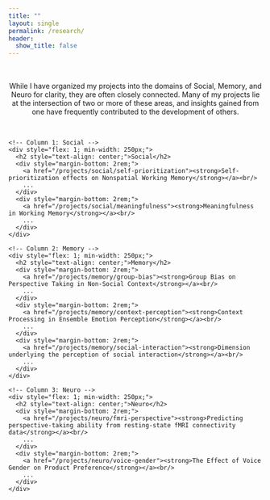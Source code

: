 ```yaml
---
title: ""
layout: single
permalink: /research/
header:
  show_title: false
---
```


<div style="margin-top: 3rem;">

  <p style="text-align: center;">
    While I have organized my projects into the domains of Social, Memory, and Neuro for clarity, they are often closely connected.
    Many of my projects lie at the intersection of two or more of these areas, and insights gained from one have frequently
    contributed to the development of others.
  </p>

  <div style="display: flex; justify-content: center; gap: 2rem; margin-top: 2rem; flex-wrap: wrap;">

    <!-- Column 1: Social -->
    <div style="flex: 1; min-width: 250px;">
      <h2 style="text-align: center;">Social</h2>
      <div style="margin-bottom: 2rem;">
        <a href="/projects/social/self-prioritization"><strong>Self-prioritization effects on Nonspatial Working Memory</strong></a><br/>
        ...
      </div>
      <div style="margin-bottom: 2rem;">
        <a href="/projects/social/meaningfulness"><strong>Meaningfulness in Working Memory</strong></a><br/>
        ...
      </div>
    </div>

    <!-- Column 2: Memory -->
    <div style="flex: 1; min-width: 250px;">
      <h2 style="text-align: center;">Memory</h2>
      <div style="margin-bottom: 2rem;">
        <a href="/projects/memory/group-bias"><strong>Group Bias on Perspective Taking in Non-Social Context</strong></a><br/>
        ...
      </div>
      <div style="margin-bottom: 2rem;">
        <a href="/projects/memory/context-perception"><strong>Context Processing in Ensemble Emotion Perception</strong></a><br/>
        ...
      </div>
      <div style="margin-bottom: 2rem;">
        <a href="/projects/memory/social-interaction"><strong>Dimension underlying the perception of social interaction</strong></a><br/>
        ...
      </div>
    </div>

    <!-- Column 3: Neuro -->
    <div style="flex: 1; min-width: 250px;">
      <h2 style="text-align: center;">Neuro</h2>
      <div style="margin-bottom: 2rem;">
        <a href="/projects/neuro/fmri-perspective"><strong>Predicting perspective-taking ability from resting-state fMRI connectivity data</strong></a><br/>
        ...
      </div>
      <div style="margin-bottom: 2rem;">
        <a href="/projects/neuro/voice-gender"><strong>The Effect of Voice Gender on Product Preference</strong></a><br/>
        ...
      </div>
    </div>

  </div>
</div>
